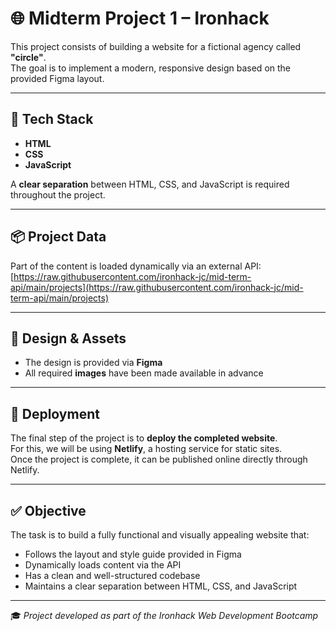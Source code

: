 # 🌐 Midterm Project 1 – Ironhack

This project consists of building a website for a fictional agency called **"circle"**.  
The goal is to implement a modern, responsive design based on the provided Figma layout.

---

## 🔧 Tech Stack

- **HTML**
- **CSS**
- **JavaScript**

A **clear separation** between HTML, CSS, and JavaScript is required throughout the project.

---

## 📦 Project Data

Part of the content is loaded dynamically via an external API:  
[https://raw.githubusercontent.com/ironhack-jc/mid-term-api/main/projects](https://raw.githubusercontent.com/ironhack-jc/mid-term-api/main/projects)

---

## 🎨 Design & Assets

- The design is provided via **Figma**
- All required **images** have been made available in advance

---

## 🚀 Deployment

The final step of the project is to **deploy the completed website**.  
For this, we will be using **Netlify**, a hosting service for static sites.  
Once the project is complete, it can be published online directly through Netlify.

---

## ✅ Objective

The task is to build a fully functional and visually appealing website that:

- Follows the layout and style guide provided in Figma  
- Dynamically loads content via the API  
- Has a clean and well-structured codebase  
- Maintains a clear separation between HTML, CSS, and JavaScript  

---

🎓 *Project developed as part of the Ironhack Web Development Bootcamp*
